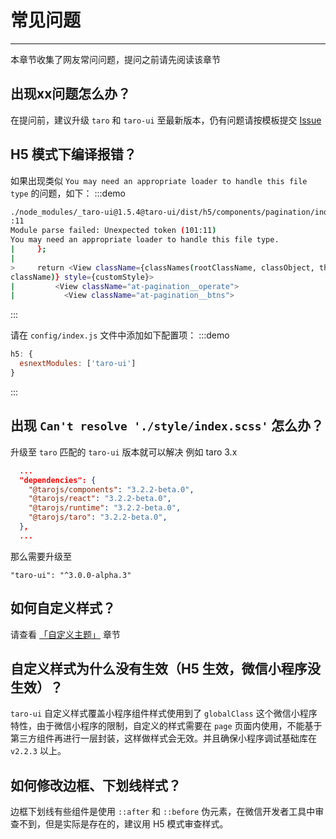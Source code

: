 # 常见问题

----

本章节收集了网友常问问题，提问之前请先阅读该章节

## 出现xx问题怎么办？

在提问前，建议升级 `taro` 和 `taro-ui` 至最新版本，仍有问题请按模板提交 [Issue](https://github.com/NervJS/taro-ui/issues/new/choose)

## H5 模式下编译报错？

如果出现类似 `You may need an appropriate loader to handle this file type` 的问题，如下：
:::demo
```bash
./node_modules/_taro-ui@1.5.4@taro-ui/dist/h5/components/pagination/index.js 101
:11
Module parse failed: Unexpected token (101:11)
You may need an appropriate loader to handle this file type.
|     };
|
>     return <View className={classNames(rootClassName, classObject, this.props.
className)} style={customStyle}>
|         <View className="at-pagination__operate">
|           <View className="at-pagination__btns">
```
:::

请在 `config/index.js` 文件中添加如下配置项：
:::demo
```js
h5: {
  esnextModules: ['taro-ui']
}
```
:::

## 出现 `Can't resolve './style/index.scss'` 怎么办？
升级至 `taro` 匹配的 `taro-ui` 版本就可以解决
例如 taro 3.x
```json
  ...
  "dependencies": {
    "@tarojs/components": "3.2.2-beta.0",
    "@tarojs/react": "3.2.2-beta.0",
    "@tarojs/runtime": "3.2.2-beta.0",
    "@tarojs/taro": "3.2.2-beta.0",
  },
  ...
```
那么需要升级至
```
"taro-ui": "^3.0.0-alpha.3"
```

## 如何自定义样式？

请查看 [「自定义主题」](https://taro-ui.taro.zone/#/docs/customizetheme) 章节

## 自定义样式为什么没有生效（H5 生效，微信小程序没生效）？

`taro-ui` 自定义样式覆盖小程序组件样式使用到了 `globalClass` 这个微信小程序特性，由于微信小程序的限制，自定义的样式需要在 `page` 页面内使用，不能基于第三方组件再进行一层封装，这样做样式会无效。并且确保小程序调试基础库在 `v2.2.3` 以上。

## 如何修改边框、下划线样式？

边框下划线有些组件是使用 `::after` 和 `::before` 伪元素，在微信开发者工具中审查不到，但是实际是存在的，建议用 H5 模式审查样式。
